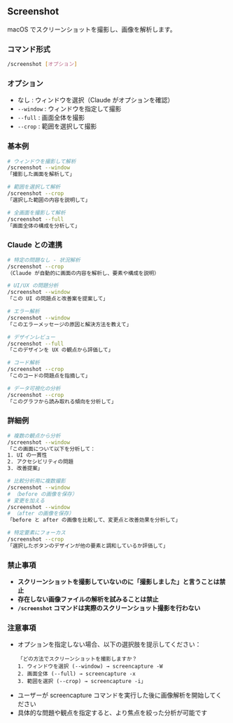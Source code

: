 ## Screenshot

macOS でスクリーンショットを撮影し、画像を解析します。

### コマンド形式

```bash
/screenshot [オプション]
```

### オプション

- なし : ウィンドウを選択（Claude がオプションを確認）
- `--window` : ウィンドウを指定して撮影
- `--full` : 画面全体を撮影
- `--crop` : 範囲を選択して撮影

### 基本例

```bash
# ウィンドウを撮影して解析
/screenshot --window
「撮影した画面を解析して」

# 範囲を選択して解析
/screenshot --crop
「選択した範囲の内容を説明して」

# 全画面を撮影して解析
/screenshot --full
「画面全体の構成を分析して」
```

### Claude との連携

```bash
# 特定の問題なし - 状況解析
/screenshot --crop
（Claude が自動的に画面の内容を解析し、要素や構成を説明）

# UI/UX の問題分析
/screenshot --window
「この UI の問題点と改善案を提案して」

# エラー解析
/screenshot --window
「このエラーメッセージの原因と解決方法を教えて」

# デザインレビュー
/screenshot --full
「このデザインを UX の観点から評価して」

# コード解析
/screenshot --crop
「このコードの問題点を指摘して」

# データ可視化の分析
/screenshot --crop
「このグラフから読み取れる傾向を分析して」
```

### 詳細例

```bash
# 複数の観点から分析
/screenshot --window
「この画面について以下を分析して：
1. UI の一貫性
2. アクセシビリティの問題
3. 改善提案」

# 比較分析用に複数撮影
/screenshot --window
# （before の画像を保存）
# 変更を加える
/screenshot --window
# （after の画像を保存）
「before と after の画像を比較して、変更点と改善効果を分析して」

# 特定要素にフォーカス
/screenshot --crop
「選択したボタンのデザインが他の要素と調和しているか評価して」
```

### 禁止事項

- **スクリーンショットを撮影していないのに「撮影しました」と言うことは禁止**
- **存在しない画像ファイルの解析を試みることは禁止**
- **`/screenshot` コマンドは実際のスクリーンショット撮影を行わない**

### 注意事項

- オプションを指定しない場合、以下の選択肢を提示してください：
  ```
  「どの方法でスクリーンショットを撮影しますか？
  1. ウィンドウを選択 (--window) → screencapture -W
  2. 画面全体 (--full) → screencapture -x  
  3. 範囲を選択 (--crop) → screencapture -i」
  ```
- ユーザーが screencapture コマンドを実行した後に画像解析を開始してください
- 具体的な問題や観点を指定すると、より焦点を絞った分析が可能です
